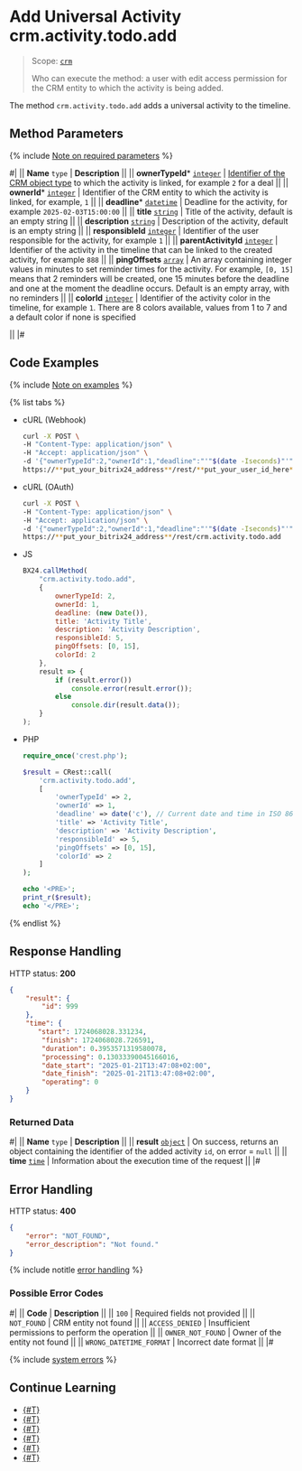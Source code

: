# Add Universal Activity crm.activity.todo.add

> Scope: [`crm`](../../../../scopes/permissions.md)
>
> Who can execute the method: a user with edit access permission for the CRM entity to which the activity is being added.

The method `crm.activity.todo.add` adds a universal activity to the timeline.

## Method Parameters

{% include [Note on required parameters](../../../../../_includes/required.md) %}

#|
|| **Name**
`type` | **Description** ||
|| **ownerTypeId*** 
[`integer`](../../../../data-types.md) | [Identifier of the CRM object type](../../../data-types.md#object_type) to which the activity is linked, for example `2` for a deal ||
|| **ownerId*** 
[`integer`](../../../../data-types.md) | Identifier of the CRM entity to which the activity is linked, for example, `1` ||
|| **deadline*** 
[`datetime`](../../../../data-types.md) | Deadline for the activity, for example `2025-02-03T15:00:00` ||
|| **title**
[`string`](../../../../data-types.md) | Title of the activity, default is an empty string ||
|| **description**
[`string`](../../../../data-types.md) | Description of the activity, default is an empty string ||
|| **responsibleId**
[`integer`](../../../../data-types.md) | Identifier of the user responsible for the activity, for example `1` ||
|| **parentActivityId**
[`integer`](../../../../data-types.md) | Identifier of the activity in the timeline that can be linked to the created activity, for example `888` ||
|| **pingOffsets**
[`array`](../../../../data-types.md) | An array containing integer values in minutes to set reminder times for the activity. For example, `[0, 15]` means that 2 reminders will be created, one 15 minutes before the deadline and one at the moment the deadline occurs. Default is an empty array, with no reminders ||
|| **colorId**
[`integer`](../../../../data-types.md) | Identifier of the activity color in the timeline, for example `1`. There are 8 colors available, values from 1 to 7 and a default color if none is specified

||
|#

## Code Examples

{% include [Note on examples](../../../../../_includes/examples.md) %}

{% list tabs %}

- cURL (Webhook)

    ```bash
    curl -X POST \
    -H "Content-Type: application/json" \
    -H "Accept: application/json" \
    -d '{"ownerTypeId":2,"ownerId":1,"deadline":"'"$(date -Iseconds)"'","title":"Activity Title","description":"Activity Description","responsibleId":5,"pingOffsets":[0,15],"colorId":2}' \
    https://**put_your_bitrix24_address**/rest/**put_your_user_id_here**/**put_your_webhook_here**/crm.activity.todo.add
    ```

- cURL (OAuth)

    ```bash
    curl -X POST \
    -H "Content-Type: application/json" \
    -H "Accept: application/json" \
    -d '{"ownerTypeId":2,"ownerId":1,"deadline":"'"$(date -Iseconds)"'","title":"Activity Title","description":"Activity Description","responsibleId":5,"pingOffsets":[0,15],"colorId":2,"auth":"**put_access_token_here**"}' \
    https://**put_your_bitrix24_address**/rest/crm.activity.todo.add
    ```

- JS

    ```js
    BX24.callMethod(
        "crm.activity.todo.add",
        {
            ownerTypeId: 2,
            ownerId: 1,
            deadline: (new Date()),
            title: 'Activity Title',
            description: 'Activity Description',
            responsibleId: 5,
            pingOffsets: [0, 15],
            colorId: 2
        }, 
        result => {
            if (result.error())
                console.error(result.error());
            else
                console.dir(result.data());
        }
    );
    ```

- PHP

    ```php
    require_once('crest.php');

    $result = CRest::call(
        'crm.activity.todo.add',
        [
            'ownerTypeId' => 2,
            'ownerId' => 1,
            'deadline' => date('c'), // Current date and time in ISO 8601 format
            'title' => 'Activity Title',
            'description' => 'Activity Description',
            'responsibleId' => 5,
            'pingOffsets' => [0, 15],
            'colorId' => 2
        ]
    );

    echo '<PRE>';
    print_r($result);
    echo '</PRE>';
    ```

{% endlist %}

## Response Handling

HTTP status: **200**

```json
{
    "result": {
        "id": 999
    },
    "time": {
       "start": 1724068028.331234,
        "finish": 1724068028.726591,
        "duration": 0.3953571319580078,
        "processing": 0.13033390045166016,
        "date_start": "2025-01-21T13:47:08+02:00",
        "date_finish": "2025-01-21T13:47:08+02:00",
        "operating": 0
    }
}
```

### Returned Data

#|
|| **Name**
`type` | **Description** ||
|| **result**
[`object`](../../../../data-types.md) | On success, returns an object containing the identifier of the added activity `id`, on error = `null` ||
|| **time**
[`time`](../../../../data-types.md#time) | Information about the execution time of the request ||
|#

## Error Handling

HTTP status: **400**

```json
{
    "error": "NOT_FOUND",
    "error_description": "Not found."
}
```

{% include notitle [error handling](../../../../../_includes/error-info.md) %}

### Possible Error Codes

#|
|| **Code** | **Description** ||
|| `100` | Required fields not provided ||
|| `NOT_FOUND` | CRM entity not found ||
|| `ACCESS_DENIED` | Insufficient permissions to perform the operation ||
|| `OWNER_NOT_FOUND` | Owner of the entity not found ||
|| `WRONG_DATETIME_FORMAT` | Incorrect date format ||
|#

{% include [system errors](../../../../../_includes/system-errors.md) %}

## Continue Learning

- [{#T}](./crm-activity-todo-update.md)
- [{#T}](./crm-activity-todo-update-deadline.md)
- [{#T}](./crm-activity-todo-update-description.md)
- [{#T}](./crm-activity-todo-update-color.md)
- [{#T}](./crm-activity-todo-update-responsible-user.md)
- [{#T}](../../../../../tutorials/crm/how-to-add-crm-objects/how-to-add-objects-with-crm-mode.md)